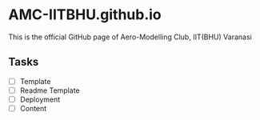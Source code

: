 # AMC-IITBHU.github.io
This is the official GitHub page of Aero-Modelling Club, IIT(BHU) Varanasi

## Tasks
- [ ] Template
- [ ] Readme Template
- [ ] Deployment
- [ ] Content
